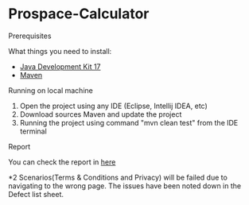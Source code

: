 # Prospace-Calculator

Prerequisites

What things you need to install:
- [Java Development Kit 17](https://www.oracle.com/java/technologies/javase/jdk17-archive-downloads.html) 
- [Maven](https://maven.apache.org/install.html)

Running on local machine
  1. Open the project using any IDE (Eclipse, Intellij IDEA, etc)
  2. Download sources Maven and update the project
  3. Running the project using command "mvn clean test" from the IDE terminal

Report

You can check the report in [here](https://github.com/rezaffadillah/Prospace-Calculator/blob/master/report/cucumber-html-reports/overview-features.html)

*2 Scenarios(Terms & Conditions and Privacy) will be failed due to navigating to the wrong page. The issues have been noted down in the Defect list sheet.
